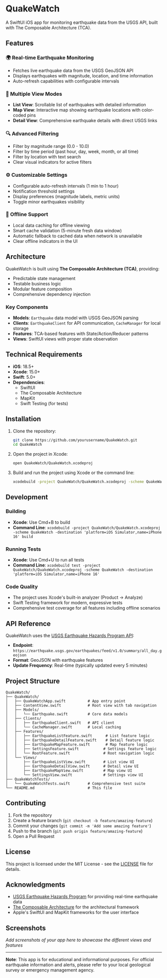 # QuakeWatch

A SwiftUI iOS app for monitoring earthquake data from the USGS API, built with The Composable Architecture (TCA).

## Features

### 🌍 Real-time Earthquake Monitoring
- Fetches live earthquake data from the USGS GeoJSON API
- Displays earthquakes with magnitude, location, and time information
- Auto-refresh capabilities with configurable intervals

### 📱 Multiple View Modes
- **List View**: Scrollable list of earthquakes with detailed information
- **Map View**: Interactive map showing earthquake locations with color-coded pins
- **Detail View**: Comprehensive earthquake details with direct USGS links

### 🔍 Advanced Filtering
- Filter by magnitude range (0.0 - 10.0)
- Filter by time period (past hour, day, week, month, or all time)
- Filter by location with text search
- Clear visual indicators for active filters

### ⚙️ Customizable Settings
- Configurable auto-refresh intervals (1 min to 1 hour)
- Notification threshold settings
- Display preferences (magnitude labels, metric units)
- Toggle minor earthquakes visibility

### 📶 Offline Support
- Local data caching for offline viewing
- Smart cache validation (5-minute fresh data window)
- Automatic fallback to cached data when network is unavailable
- Clear offline indicators in the UI

## Architecture

QuakeWatch is built using **The Composable Architecture (TCA)**, providing:
- Predictable state management
- Testable business logic
- Modular feature composition
- Comprehensive dependency injection

### Key Components

- **Models**: `Earthquake` data model with USGS GeoJSON parsing
- **Clients**: `EarthquakeClient` for API communication, `CacheManager` for local storage
- **Features**: TCA-based features with State/Action/Reducer patterns
- **Views**: SwiftUI views with proper state observation

## Technical Requirements

- **iOS**: 18.5+
- **Xcode**: 15.0+
- **Swift**: 5.0+
- **Dependencies**: 
  - SwiftUI
  - The Composable Architecture
  - MapKit
  - Swift Testing (for tests)

## Installation

1. Clone the repository:
   ```bash
   git clone https://github.com/yourusername/QuakeWatch.git
   cd QuakeWatch
   ```

2. Open the project in Xcode:
   ```bash
   open QuakeWatch/QuakeWatch.xcodeproj
   ```

3. Build and run the project using Xcode or the command line:
   ```bash
   xcodebuild -project QuakeWatch/QuakeWatch.xcodeproj -scheme QuakeWatch -destination 'platform=iOS Simulator,name=iPhone 16' build
   ```

## Development

### Building
- **Xcode**: Use Cmd+B to build
- **Command Line**: `xcodebuild -project QuakeWatch/QuakeWatch.xcodeproj -scheme QuakeWatch -destination 'platform=iOS Simulator,name=iPhone 16' build`

### Running Tests
- **Xcode**: Use Cmd+U to run all tests
- **Command Line**: `xcodebuild test -project QuakeWatch/QuakeWatch.xcodeproj -scheme QuakeWatch -destination 'platform=iOS Simulator,name=iPhone 16'`

### Code Quality
- The project uses Xcode's built-in analyzer (Product → Analyze)
- Swift Testing framework for modern, expressive tests
- Comprehensive test coverage for all features including offline scenarios

## API Reference

QuakeWatch uses the [USGS Earthquake Hazards Program API](https://earthquake.usgs.gov/earthquakes/feed/v1.0/geojson.php):
- **Endpoint**: `https://earthquake.usgs.gov/earthquakes/feed/v1.0/summary/all_day.geojson`
- **Format**: GeoJSON with earthquake features
- **Update Frequency**: Real-time (typically updated every 5 minutes)

## Project Structure

```
QuakeWatch/
├── QuakeWatch/
│   ├── QuakeWatchApp.swift          # App entry point
│   ├── ContentView.swift            # Root view with tab navigation
│   ├── Models/
│   │   └── Earthquake.swift         # Core data models
│   ├── Clients/
│   │   ├── EarthquakeClient.swift   # API client
│   │   └── CacheManager.swift       # Local caching
│   ├── Features/
│   │   ├── EarthquakeListFeature.swift      # List feature logic
│   │   ├── EarthquakeDetailFeature.swift    # Detail feature logic
│   │   ├── EarthquakeMapFeature.swift       # Map feature logic
│   │   ├── SettingsFeature.swift           # Settings feature logic
│   │   └── RootFeature.swift               # Root navigation logic
│   └── Views/
│       ├── EarthquakeListView.swift        # List view UI
│       ├── EarthquakeDetailView.swift      # Detail view UI
│       ├── EarthquakeMapView.swift         # Map view UI
│       └── SettingsView.swift              # Settings view UI
├── QuakeWatchTests/
│   └── QuakeWatchTests.swift        # Comprehensive test suite
└── README.md                        # This file
```

## Contributing

1. Fork the repository
2. Create a feature branch (`git checkout -b feature/amazing-feature`)
3. Commit your changes (`git commit -m 'Add some amazing feature'`)
4. Push to the branch (`git push origin feature/amazing-feature`)
5. Open a Pull Request

## License

This project is licensed under the MIT License - see the [LICENSE](LICENSE) file for details.

## Acknowledgments

- [USGS Earthquake Hazards Program](https://earthquake.usgs.gov/) for providing real-time earthquake data
- [The Composable Architecture](https://github.com/pointfreeco/swift-composable-architecture) for the architectural framework
- Apple's SwiftUI and MapKit frameworks for the user interface

## Screenshots

*Add screenshots of your app here to showcase the different views and features*

---

**Note**: This app is for educational and informational purposes. For official earthquake information and alerts, please refer to your local geological survey or emergency management agency.
